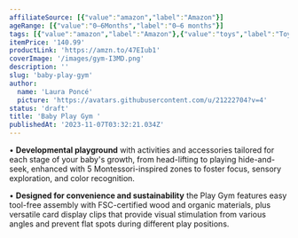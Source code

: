 ```yaml
---
affiliateSource: [{"value":"amazon","label":"Amazon"}]
ageRange: [{"value":"0–6Months","label":"0–6 months"}]
tags: [{"value":"amazon","label":"Amazon"},{"value":"toys","label":"Toys"},{"value":"gifts","label":"Gifts"},{"value":"home","label":"Home"}]
itemPrice: '140.99'
productLink: 'https://amzn.to/47EIub1'
coverImage: '/images/gym-I3MD.png'
description: ''
slug: 'baby-play-gym'
author:
  name: 'Laura Poncé'
  picture: 'https://avatars.githubusercontent.com/u/21222704?v=4'
status: 'draft'
title: 'Baby Play Gym '
publishedAt: '2023-11-07T03:32:21.034Z'
---
```


• **Developmental playground** with activities and accessories tailored for each stage of your baby's growth, from head-lifting to playing hide-and-seek, enhanced with 5 Montessori-inspired zones to foster focus, sensory exploration, and color recognition.

• **Designed for convenience and sustainability** the Play Gym features easy tool-free assembly with FSC-certified wood and organic materials, plus versatile card display clips that provide visual stimulation from various angles and prevent flat spots during different play positions.

